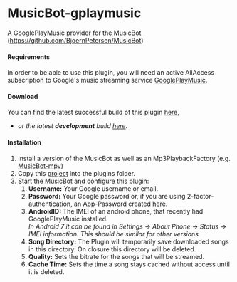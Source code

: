 # MusicBot-gplaymusic
A GooglePlayMusic provider for the MusicBot (https://github.com/BjoernPetersen/MusicBot)

#### Requirements
In order to be able to use this plugin, you will need an active AllAccess subscription to Google's
music streaming service [GooglePlayMusic](https://play.google.com/music/listen).

#### Download
You can find the latest successful build of this plugin
[here](https://FelixGail.github.io/CircleCIArtifactProvider/index.html?vcs-type=github&user=FelixGail&project=JMusicBot-gplaymusic&build=latest&token=052163ee37b6ca7653f730659f5980b8ad271138&branch=master&filter=successful&path=dist/musicbot-gplaymusic.jar),<br>
 - _or the latest **development** build
[here](https://FelixGail.github.io/CircleCIArtifactProvider/index.html?vcs-type=github&user=FelixGail&project=JMusicBot-gplaymusic&build=latest&token=052163ee37b6ca7653f730659f5980b8ad271138&branch=develop&filter=successful&path=dist/musicbot-gplaymusic.jar)_.

#### Installation
1. Install a version of the MusicBot as well as an Mp3PlaybackFactory
(e.g. [MusicBot-mpv](https://github.com/BjoernPetersen/MusicBot-mpv))
2. Copy this [project](https://FelixGail.github.io/CircleCIArtifactProvider/index.html?vcs-type=github&user=FelixGail&project=JMusicBot-gplaymusic&build=latest&token=052163ee37b6ca7653f730659f5980b8ad271138&branch=master&filter=successful&path=dist/musicbot-gplaymusic.jar)
into the plugins folder.
3. Start the MusicBot and configure this plugin:
    1. **Username:** Your Google username or email.
    2. **Password:** Your Google password or, if you are using 2-factor-authentication,
    an App-Password created [here](https://support.google.com/accounts/answer/185833).
    3. **AndroidID:** The IMEI of an android phone, that recently had GooglePlayMusic installed.<br>
    _In Android 7 it can be found in Settings -> About Phone -> Status -> IMEI information. This should be similar for other versions_
    4. **Song Directory:** The Plugin will temporarily save downloaded songs in this directory.
    On closure this directory will be deleted.
    5. **Quality:** Sets the bitrate for the songs that will be streamed.
    6. **Cache Time:** Sets the time a song stays cached without access until it is deleted.
